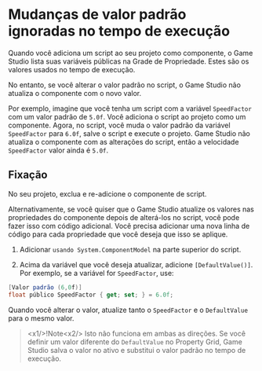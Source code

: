 # Mudanças de valor padrão ignoradas no tempo de execução

Quando você adiciona um script ao seu projeto como componente, o Game Studio lista suas variáveis públicas na Grade de Propriedade. Estes são os valores usados no tempo de execução.

No entanto, se você alterar o valor padrão no script, o Game Studio não atualiza o componente com o novo valor.

Por exemplo, imagine que você tenha um script com a variável `SpeedFactor` com um valor padrão de `5.0f`. Você adiciona o script ao projeto como um componente. Agora, no script, você muda o valor padrão da variável `SpeedFactor` para `6.0f`, salve o script e execute o projeto. Game Studio não atualiza o componente com as alterações do script, então a velocidade `SpeedFactor` valor ainda é `5.0f`.

## Fixação

No seu projeto, exclua e re-adicione o componente de script.

Alternativamente, se você quiser que o Game Studio atualize os valores nas propriedades do componente depois de alterá-los no script, você pode fazer isso com código adicional. Você precisa adicionar uma nova linha de código para cada propriedade que você deseja que isso se aplique.

1. Adicionar `usando System.ComponentModel` na parte superior do script.

2. Acima da variável que você deseja atualizar, adicione ``[DefaultValue()]``. Por exemplo, se a variável for `SpeedFactor`, use:

```cs
[Valor padrão (6,0f)]
float público SpeedFactor { get; set; } = 6.0f;
```

Quando você alterar o valor, atualize tanto o `SpeedFactor` e o `DefaultValue` para o mesmo valor.

> <x1\/>!Note<x2\/>
> Isto não funciona em ambas as direções. Se você definir um valor diferente do `DefaultValue` no Property Grid, Game Studio salva o valor no ativo e substitui o valor padrão no tempo de execução.
